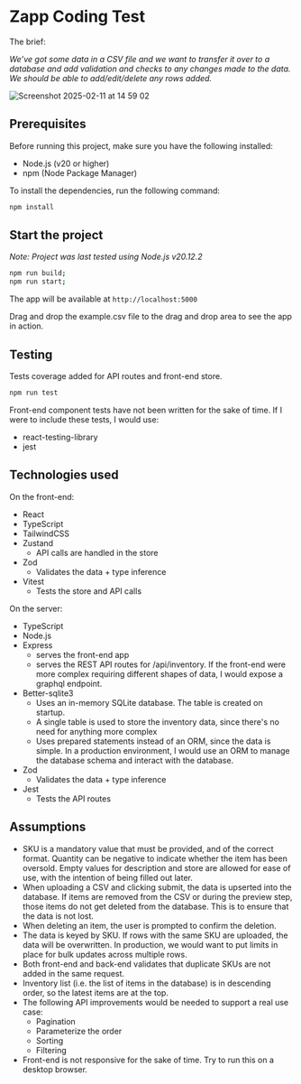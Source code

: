 # Zapp Coding Test
The brief:

_We’ve got some data in a CSV file and we want to transfer it over to a database and add validation and checks to any changes made to the data. We should be able to add/edit/delete any rows added._

![Screenshot 2025-02-11 at 14 59 02](https://github.com/user-attachments/assets/bda56202-7b36-49c6-8683-7b8cb7c43b27)



## Prerequisites

Before running this project, make sure you have the following installed:
- Node.js (v20 or higher)
- npm (Node Package Manager)

To install the dependencies, run the following command:

```bash
npm install
```

## Start the project

_Note: Project was last tested using Node.js v20.12.2_

```bash
npm run build;
npm run start;
```

The app will be available at `http://localhost:5000`

Drag and drop the example.csv file to the drag and drop area to see the app in action.

## Testing
Tests coverage added for API routes and front-end store.

```bash
npm run test
```

Front-end component tests have not been written for the sake of time. If I were to include these tests, I would use:
- react-testing-library
- jest

## Technologies used

On the front-end:
- React
- TypeScript
- TailwindCSS
- Zustand
  - API calls are handled in the store
- Zod
  - Validates the data + type inference
- Vitest
  - Tests the store and API calls

On the server:
- TypeScript
- Node.js
- Express
  - serves the front-end app
  - serves the REST API routes for /api/inventory. If the front-end were more complex requiring different shapes of data, I would expose a graphql endpoint.
- Better-sqlite3
  - Uses an in-memory SQLite database. The table is created on startup.
  - A single table is used to store the inventory data, since there's no need for anything more complex
  - Uses prepared statements instead of an ORM, since the data is simple. In a production environment, I would use an ORM to manage the database schema and interact with the database.
- Zod
  - Validates the data + type inference
- Jest
  - Tests the API routes

## Assumptions
- SKU is a mandatory value that must be provided, and of the correct format. Quantity can be negative to indicate whether the item has been oversold. Empty values for description and store are allowed for ease of use, with the intention of being filled out later.
- When uploading a CSV and clicking submit, the data is upserted into the database. If items are removed from the CSV or during the preview step, those items do not get deleted from the database. This is to ensure that the data is not lost.
- When deleting an item, the user is prompted to confirm the deletion.
- The data is keyed by SKU. If rows with the same SKU are uploaded, the data will be overwritten. In production, we would want to put limits in place for bulk updates across multiple rows.
- Both front-end and back-end validates that duplicate SKUs are not added in the same request.
- Inventory list (i.e. the list of items in the database) is in descending order, so the latest items are at the top. 
- The following API improvements would be needed to support a real use case:
    - Pagination
    - Parameterize the order
    - Sorting
    - Filtering
- Front-end is not responsive for the sake of time. Try to run this on a desktop browser.

